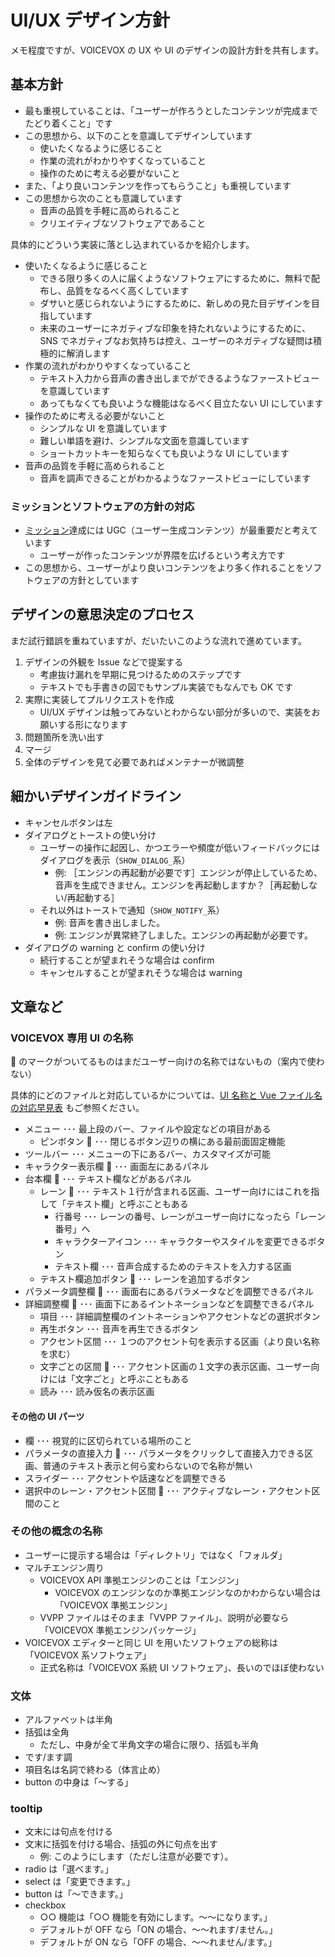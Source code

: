 # UI/UX デザイン方針

メモ程度ですが、VOICEVOX の UX や UI のデザインの設計方針を共有します。

## 基本方針

- 最も重視していることは、「ユーザーが作ろうとしたコンテンツが完成までたどり着くこと」です
- この思想から、以下のことを意識してデザインしています
  - 使いたくなるように感じること
  - 作業の流れがわかりやすくなっていること
  - 操作のために考える必要がないこと
- また、「より良いコンテンツを作ってもらうこと」も重視しています
- この思想から次のことも意識しています
  - 音声の品質を手軽に高められること
  - クリエイティブなソフトウェアであること

具体的にどういう実装に落とし込まれているかを紹介します。

- 使いたくなるように感じること
  - できる限り多くの人に届くようなソフトウェアにするために、無料で配布し、品質をなるべく高くしています
  - ダサいと感じられないようにするために、新しめの見た目デザインを目指しています
  - 未来のユーザーにネガティブな印象を持たれないようにするために、SNS でネガティブなお気持ちは控え、ユーザーのネガティブな疑問は積極的に解消します
- 作業の流れがわかりやすくなっていること
  - テキスト入力から音声の書き出しまでができるようなファーストビューを意識しています
  - あってもなくても良いような機能はなるべく目立たない UI にしています
- 操作のために考える必要がないこと
  - シンプルな UI を意識しています
  - 難しい単語を避け、シンプルな文面を意識しています
  - ショートカットキーを知らなくても良いような UI にしています
- 音声の品質を手軽に高められること
  - 音声を調声できることがわかるようなファーストビューにしています

### ミッションとソフトウェアの方針の対応

- [ミッション](./ミッション・バリュー・ビジョン.md#ミッション)達成には UGC（ユーザー生成コンテンツ）が最重要だと考えています
  - ユーザーが作ったコンテンツが界隈を広げるという考え方です
- この思想から、ユーザーがより良いコンテンツをより多く作れることをソフトウェアの方針としています

## デザインの意思決定のプロセス

まだ試行錯誤を重ねていますが、だいたいこのような流れで進めています。

1. デザインの外観を Issue などで提案する
   - 考慮抜け漏れを早期に見つけるためのステップです
   - テキストでも手書きの図でもサンプル実装でもなんでも OK です
2. 実際に実装してプルリクエストを作成
   - UI/UX デザインは触ってみないとわからない部分が多いので、実装をお願いする形になります
3. 問題箇所を洗い出す
4. マージ
5. 全体のデザインを見て必要であればメンテナーが微調整

## 細かいデザインガイドライン

- キャンセルボタンは左
- ダイアログとトーストの使い分け
  - ユーザーの操作に起因し、かつエラーや頻度が低いフィードバックにはダイアログを表示（`SHOW_DIALOG_`系）
    - 例: ［エンジンの再起動が必要です］エンジンが停止しているため、音声を生成できません。エンジンを再起動しますか？［再起動しない/再起動する］
  - それ以外はトーストで通知（`SHOW_NOTIFY_`系）
    - 例: 音声を書き出しました。
    - 例: エンジンが異常終了しました。エンジンの再起動が必要です。
- ダイアログの warning と confirm の使い分け
  - 続行することが望まれそうな場合は confirm
  - キャンセルすることが望まれそうな場合は warning

## 文章など

### VOICEVOX 専用 UI の名称

🚷 のマークがついてるものはまだユーザー向けの名称ではないもの（案内で使わない）

具体的にどのファイルと対応しているかについては、[UI 名称と Vue ファイル名の対応早見表](UI名称とVueファイル名の対応早見表.md) もご参照ください。

- メニュー ･･･ 最上段のバー、ファイルや設定などの項目がある
  - ピンボタン 🚷 ･･･ 閉じるボタン辺りの横にある最前面固定機能
- ツールバー ･･･ メニューの下にあるバー、カスタマイズが可能
- キャラクター表示欄 🚷 ･･･ 画面左にあるパネル
- 台本欄 🚷 ･･･ テキスト欄などがあるパネル
  - レーン 🚷 ･･･ テキスト１行が含まれる区画、ユーザー向けにはこれを指して「テキスト欄」と呼ぶこともある
    - 行番号 ･･･ レーンの番号、レーンがユーザー向けになったら「レーン番号」へ
    - キャラクターアイコン ･･･ キャラクターやスタイルを変更できるボタン
    - テキスト欄 ･･･ 音声合成するためのテキストを入力する区画
  - テキスト欄追加ボタン 🚷 ･･･ レーンを追加するボタン
- パラメータ調整欄 🚷 ･･･ 画面右にあるパラメータなどを調整できるパネル
- 詳細調整欄 🚷 ･･･ 画面下にあるイントネーションなどを調整できるパネル
  - 項目 ･･･ 詳細調整欄のイントネーションやアクセントなどの選択ボタン
  - 再生ボタン ･･･ 音声を再生できるボタン
  - アクセント区間 ･･･ １つのアクセント句を表示する区画（より良い名称を求む）
  - 文字ごとの区間 🚷 ･･･ アクセント区画の１文字の表示区画、ユーザー向けには「文字ごと」と呼ぶこともある
  - 読み ･･･ 読み仮名の表示区画

#### その他の UI パーツ

- 欄 ･･･ 視覚的に区切られている場所のこと
- パラメータの直接入力 🚷 ･･･ パラメータをクリックして直接入力できる区画、普通のテキスト表示と何ら変わらないので名称が無い
- スライダー ･･･ アクセントや話速などを調整できる
- 選択中のレーン・アクセント区間 🚷 ･･･ アクティブなレーン・アクセント区間のこと

### その他の概念の名称

- ユーザーに提示する場合は「ディレクトリ」ではなく「フォルダ」
- マルチエンジン周り
  - VOICEVOX API 準拠エンジンのことは「エンジン」
    - VOICEVOX のエンジンなのか準拠エンジンなのかわからない場合は「VOICEVOX 準拠エンジン」
  - VVPP ファイルはそのまま「VVPP ファイル」、説明が必要なら「VOICEVOX 準拠エンジンパッケージ」
- VOICEVOX エディターと同じ UI を用いたソフトウェアの総称は「VOICEVOX 系ソフトウェア」
  - 正式名称は「VOICEVOX 系統 UI ソフトウェア」、長いのでほぼ使わない

### 文体

- アルファベットは半角
- 括弧は全角
  - ただし、中身が全て半角文字の場合に限り、括弧も半角
- です/ます調
- 項目名は名詞で終わる（体言止め）
- button の中身は「～する」

### tooltip

- 文末には句点を付ける
- 文末に括弧を付ける場合、括弧の外に句点を出す
  - 例: このようにします（ただし注意が必要です）。
- radio は「選べます。」
- select は「変更できます。」
- button は「～できます。」
- checkbox
  - ○○ 機能は「○○ 機能を有効にします。～～になります。」
  - デフォルトが OFF なら「ON の場合、～～れます/ません。」
  - デフォルトが ON なら「OFF の場合、～～れません/ます。」
